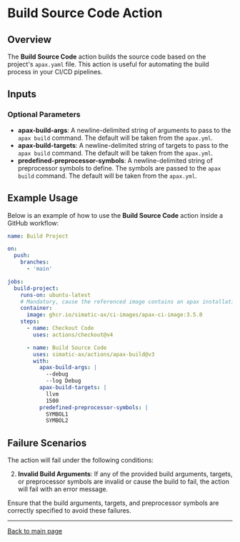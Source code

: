 # Build Source Code Action

## Overview

The **Build Source Code** action builds the source code based on the project's `apax.yaml` file. This action is useful for automating the build process in your CI/CD pipelines.

## Inputs

### Optional Parameters

- **apax-build-args**: A newline-delimited string of arguments to pass to the `apax build` command. The default will be taken from the `apax.yml`.
- **apax-build-targets**: A newline-delimited string of targets to pass to the `apax build` command. The default will be taken from the `apax.yml`.
- **predefined-preprocessor-symbols**: A newline-delimited string of preprocessor symbols to define. The symbols are passed to the `apax build` command. The default will be taken from the `apax.yml`.

## Example Usage

Below is an example of how to use the **Build Source Code** action inside a GitHub workflow:

```yaml
name: Build Project

on:
  push:
    branches:
      - 'main'

jobs:
  build-project:
    runs-on: ubuntu-latest
    # Mandatory, cause the referenced image contains an apax installation
    container:
      image: ghcr.io/simatic-ax/ci-images/apax-ci-image:3.5.0
    steps:
      - name: Checkout Code
        uses: actions/checkout@v4

      - name: Build Source Code
        uses: simatic-ax/actions/apax-build@v3
        with:
          apax-build-args: |
            --debug
            --log Debug
          apax-build-targets: |
            llvm
            1500
          predefined-preprocessor-symbols: |
            SYMBOL1
            SYMBOL2
```

## Failure Scenarios

The action will fail under the following conditions:

2. **Invalid Build Arguments**: If any of the provided build arguments, targets, or preprocessor symbols are invalid or cause the build to fail, the action will fail with an error message.

Ensure that the build arguments, targets, and preprocessor symbols are correctly specified to avoid these failures.

---
[Back to main page](../README.md)